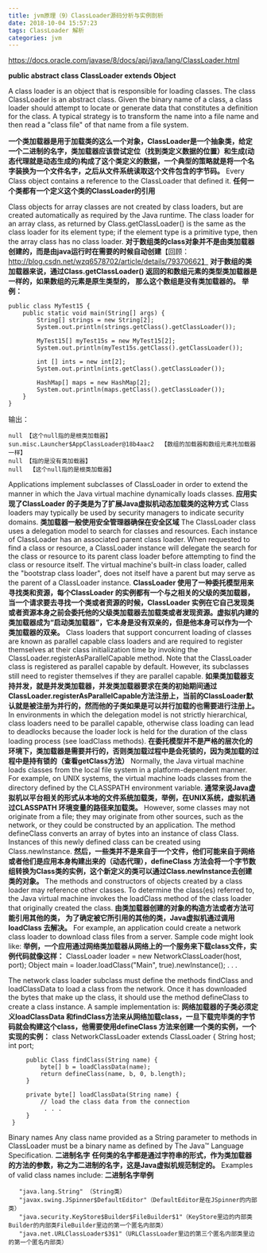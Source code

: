 ```yaml
---
title: jvm原理（9）ClassLoader源码分析与实例剖析
date: 2018-10-04 15:57:23
tags: ClassLoader 解析
categories: jvm
---
```


https://docs.oracle.com/javase/8/docs/api/java/lang/ClassLoader.html

<!-- more -->
**public abstract class ClassLoader extends Object**

A class loader is an object that is responsible for loading classes. The class ClassLoader is an abstract class. Given the binary name of a class, a class loader should attempt to locate or generate data that constitutes a definition for the class. A typical strategy is to transform the name into a file name and then read a "class file" of that name from a file system.

**一个类加载器是用于加载类的这么一个对象，ClassLoader是一个抽象类，给定一个二进制的名字，类加载器应该尝试定位（找到类定义数据的位置）和生成(动态代理就是动态生成的)构成了这个类定义的数据，一个典型的策略就是将一个名字装换为一个文件名字，之后从文件系统读取这个文件包含的字节码。**
Every Class object contains a reference to the ClassLoader that defined it.
**任何一个类都有一个定义这个类的ClassLoader的引用**

Class objects for array classes are not created by class loaders, but are created automatically as required by the Java runtime. The class loader for an array class, as returned by Class.getClassLoader() is the same as the class loader for its element type; if the element type is a primitive type, then the array class has no class loader.
**对于数组类的class对象并不是由类加载器创建的，而是由java运行时在需要的时候自动创建**【回顾：http://blog.csdn.net/wzq6578702/article/details/79370662】
**对于数组的类加载器来说，通过Class.getClassLoader() 返回的和数组元素的类型类加载器是一样的，如果数组的元素是原生类型的，**
**那么这个数组是没有类加载器的。**
**举例：**

```
public class MyTest15 {
    public static void main(String[] args) {
        String[] strings = new String[2];
        System.out.println(strings.getClass().getClassLoader());

        MyTest15[] myTest15s = new MyTest15[2];
        System.out.println(myTest15s.getClass().getClassLoader());

        int [] ints = new int[2];
        System.out.println(ints.getClass().getClassLoader());

        HashMap[] maps = new HashMap[2];
        System.out.println(maps.getClass().getClassLoader());
    }
}
```
输出：

```
null 【这个null指的是根类加载器】
sun.misc.Launcher$AppClassLoader@18b4aac2  【数组的加载器和数组元素扥加载器一样】
null 【指的是没有类加载器】
null  【这个null指的是根类加载器】
```


Applications implement subclasses of ClassLoader in order to extend the manner in which the Java virtual machine dynamically loads classes.
**应用实现了ClassLoader 的子类是为了扩展Java虚拟机动态加载类的这种方式**
Class loaders may typically be used by security managers to indicate security domains.
**类加载器一般使用安全管理器确保在安全区域**
The ClassLoader class uses a delegation model to search for classes and resources. Each instance of ClassLoader has an associated parent class loader. When requested to find a class or resource, a ClassLoader instance will delegate the search for the class or resource to its parent class loader before attempting to find the class or resource itself. The virtual machine's built-in class loader, called the "bootstrap class loader", does not itself have a parent but may serve as the parent of a ClassLoader instance.
**ClassLoader 使用了一种委托模型用来寻找类和资源，每个ClassLoader 的实例都有一个与之相关的父级的类加载器，当一个请求要去寻找一个类或者资源的时候，ClassLoader 实例在它自己发现类或者资源本身之前会委托他的父级类加载器去加载类或者发现资源。虚拟机内建的类加载器成为“启动类加载器”，它本身是没有双亲的，但是他本身可以作为一个类加载器的双亲。**
Class loaders that support concurrent loading of classes are known as parallel capable class loaders and are required to register themselves at their class initialization time by invoking the ClassLoader.registerAsParallelCapable method. Note that the ClassLoader class is registered as parallel capable by default. However, its subclasses still need to register themselves if they are parallel capable.
**如果类加载器支持并发，就是并发类加载器，并发类加载器要求在类的初始期间通过ClassLoader.registerAsParallelCapable方法注册上，当前的ClassLoader默认就是被注册为并行的，然而他的子类如果是可以并行加载的也需要进行注册上。**
In environments in which the delegation model is not strictly hierarchical, class loaders need to be parallel capable, otherwise class loading can lead to deadlocks because the loader lock is held for the duration of the class loading process (see loadClass methods).
**在委托模型并不是严格的层次化的环境下，类加载器是需要并行的，否则类加载过程中是会死锁的，因为类加载的过程中是持有锁的（查看getClass方法）**
Normally, the Java virtual machine loads classes from the local file system in a platform-dependent manner. For example, on UNIX systems, the virtual machine loads classes from the directory defined by the CLASSPATH environment variable.
**通常来说Java虚拟机以平台相关的形式从本地的文件系统加载类，举例，在UNIX系统，虚拟机通过CLASSPATH 环境变量的路径来加载类。**
However, some classes may not originate from a file; they may originate from other sources, such as the network, or they could be constructed by an application. The method defineClass converts an array of bytes into an instance of class Class. Instances of this newly defined class can be created using Class.newInstance.
**然后，一些类并不是来自于一个文件，他们可能来自于网络或者他们是应用本身构建出来的（动态代理），defineClass 方法会将一个字节数组转换为Class类的实例，这个新定义的类可以通过Class.newInstance去创建类的对象。**
The methods and constructors of objects created by a class loader may reference other classes. To determine the class(es) referred to, the Java virtual machine invokes the loadClass method of the class loader that originally created the class.
**由类加载器创建的对象的构造方法或者方法可能引用其他的类，	为了确定被它所引用的其他的类，Java虚拟机通过调用loadClass 去解决。**
For example, an application could create a network class loader to download class files from a server. Sample code might look like:
**举例，一个应用通过网络类加载器从网络上的一个服务来下载class文件，实例代码就像这样：**
   ClassLoader loader = new NetworkClassLoader(host, port);
   Object main = loader.loadClass("Main", true).newInstance();
        . . .

The network class loader subclass must define the methods findClass and loadClassData to load a class from the network. Once it has downloaded the bytes that make up the class, it should use the method defineClass to create a class instance. A sample implementation is:
**网络加载器的子类必须定义loadClassData 和findClass方法来从网络加载class，一旦下载完毕类的字节码就会构建这个class，他需要使用defineClass 方法来创建一个类的实例，一个实现的实例：**
     class NetworkClassLoader extends ClassLoader {
         String host;
         int port;

         public Class findClass(String name) {
             byte[] b = loadClassData(name);
             return defineClass(name, b, 0, b.length);
         }

         private byte[] loadClassData(String name) {
             // load the class data from the connection
              . . .
         }
     }

Binary names
Any class name provided as a String parameter to methods in ClassLoader must be a binary name as defined by The Java™ Language Specification.
**二进制名字**
**任何类的名字都是通过字符串的形式，作为类加载器的方法的参数，称之为二进制的名字，这是Java虚拟机规范制定的。**
Examples of valid class names include:
**二进制名字举例**

```
   "java.lang.String" （String类）
   "javax.swing.JSpinner$DefaultEditor"（DefaultEditor是在JSpinner的内部类）
   "java.security.KeyStore$Builder$FileBuilder$1"（KeyStore里边的内部类Builder的内部类FileBuilder里边的第一个匿名内部类）
   "java.net.URLClassLoader$3$1"（URLClassLoader里边的第三个匿名内部类里边的第一个匿名内部类）
```

